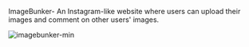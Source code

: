 
ImageBunker- An Instagram-like website where users can upload their images and comment on other users' images.

![imagebunker-min](https://github.com/user-attachments/assets/f031a2d0-8c7d-4068-88b1-eaed4d2ab341)
